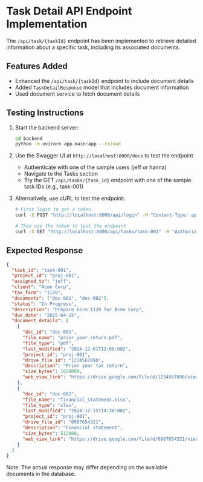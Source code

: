# Task Detail API Endpoint Implementation

The `/api/task/{taskId}` endpoint has been implemented to retrieve detailed information about a specific task, including its associated documents.

## Features Added

- Enhanced the `/api/task/{taskId}` endpoint to include document details
- Added `TaskDetailResponse` model that includes document information
- Used document service to fetch document details

## Testing Instructions

1. Start the backend server:
   ```bash
   cd backend
   python -m uvicorn app.main:app --reload
   ```

2. Use the Swagger UI at `http://localhost:8000/docs` to test the endpoint
   - Authenticate with one of the sample users (jeff or hanna)
   - Navigate to the Tasks section
   - Try the GET `/api/tasks/{task_id}` endpoint with one of the sample task IDs (e.g., task-001)

3. Alternatively, use cURL to test the endpoint:
   ```bash
   # First login to get a token
   curl -X POST "http://localhost:8000/api/login" -H "Content-Type: application/json" -d '{"username": "jeff"}'
   
   # Then use the token to test the endpoint
   curl -X GET "http://localhost:8000/api/tasks/task-001" -H "Authorization: Bearer {token}"
   ```

## Expected Response

```json
{
  "task_id": "task-001",
  "project_id": "proj-001",
  "assigned_to": "jeff",
  "client": "Acme Corp",
  "tax_form": "1120",
  "documents": ["doc-001", "doc-002"],
  "status": "In Progress",
  "description": "Prepare Form 1120 for Acme Corp",
  "due_date": "2025-04-15",
  "document_details": [
    {
      "doc_id": "doc-001",
      "file_name": "prior_year_return.pdf",
      "file_type": "pdf",
      "last_modified": "2024-12-01T12:00:00Z",
      "project_id": "proj-001",
      "drive_file_id": "1234567890",
      "description": "Prior year tax return",
      "size_bytes": 1024000,
      "web_view_link": "https://drive.google.com/file/d/1234567890/view"
    },
    {
      "doc_id": "doc-002",
      "file_name": "financial_statement.xlsx",
      "file_type": "xlsx",
      "last_modified": "2024-12-15T14:30:00Z",
      "project_id": "proj-001",
      "drive_file_id": "0987654321",
      "description": "Financial statement",
      "size_bytes": 512000,
      "web_view_link": "https://drive.google.com/file/d/0987654321/view"
    }
  ]
}
```

Note: The actual response may differ depending on the available documents in the database.
